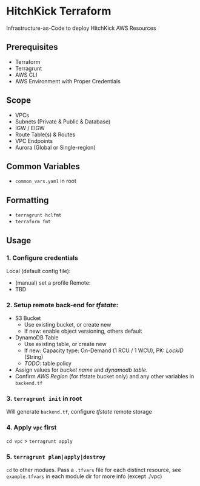 # HitchKick Terraform
Infrastructure-as-Code to deploy HitchKick AWS Resources

## Prerequisites
* Terraform
* Terragrunt
* AWS CLI
* AWS Environment with Proper Credentials

## Scope
* VPCs
* Subnets (Private & Public & Database)
* IGW / EIGW
* Route Table(s) & Routes
* VPC Endpoints
* Aurora (Global or Single-region)

## Common Variables
* `common_vars.yaml` in root

## Formatting
* `terragrunt hclfmt`
* `terraform fmt`

## Usage
### 1. Configure credentials
Local (default config file):
* (manual) set a profile
Remote:
* TBD

### 2. Setup remote back-end for *tfstate*:
* S3 Bucket 
  - Use existing bucket, or create new
  - If new: enable object versioning, others default
* DynamoDB Table
  - Use existing table, or create new
  - If new: Capacity type: On-Demand (1 RCU / 1 WCU), PK: *LockID* (String)
  - *TODO*: table policy
* Assign values for _bucket name_ and _dynamodb table_.
* Confirm _AWS Region_ (for tfstate bucket only) and any other variables in `backend.tf`

### 3. `terragrunt init` in root
Will generate `backend.tf`, configure *tfstate* remote storage

### 4. Apply `vpc` first
`cd vpc` > `terragrunt apply`

### 5. `terragrunt plan|apply|destroy`
`cd` to other modues. 
Pass a `.tfvars` file for each distinct resource, see `example.tfvars` in each module dir for more info (except ./vpc)